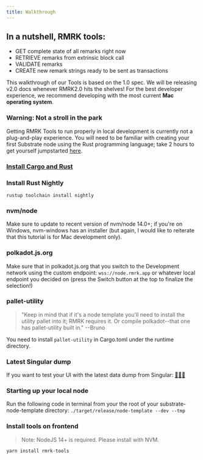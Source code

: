 ```yaml
---
title: Walkthrough
---
```


## In a nutshell, RMRK tools:

- GET complete state of all remarks right now
- RETRIEVE remarks from extrinsic block call
- VALIDATE remarks
- CREATE new remark strings ready to be sent as transactions

This walkthrough of our Tools is based on the 1.0 spec. We will be releasing v2.0 docs whenever RMRK2.0 hits the shelves! For the best developer experience, we recommend developing with the most current **Mac operating system**.

### Warning: Not a stroll in the park

Getting RMRK Tools to run properly in local development is currently not a plug-and-play experience. You will need to be familiar with creating your first Substrate node using the Rust programming language; take 2 hours to get yourself jumpstarted [here](https://substrate.dev/tutorials).

### [Install Cargo and Rust](https://doc.rust-lang.org/stable/cargo/getting-started/installation.html)

### Install Rust Nightly

`rustup toolchain install nightly`

### nvm/node

Make sure to update to recent version of nvm/node 14.0+; if you're on Windows, nvm-windows has an installer (but again, I would like to reiterate that this tutorial is for Mac development only).

### polkadot.js.org

Make sure that in polkadot.js.org that you switch to the Development network using the custom endpoint: `wss://node.rmrk.app` or whatever local endpoint you decided on (press the Switch button at the top to finalize the selection!)

### pallet-utility

> "Keep in mind that if it's a node template you'll need to install the utility pallet into it; RMRK requires it. Or compile polkadot--that one has pallet-utility built in." --Bruno

You need to install `pallet-utility` in Cargo.toml under the runtime directory.

### Latest Singular dump

If you want to test your UI with the latest data dump from Singular: [💩💩💩](https://gateway.pinata.cloud/ipns/latestdump.rmrk.app)

### Starting up your local node

Run the following code in terminal from your the root of your substrate-node-template directory: `./target/release/node-template --dev --tmp`

### Install tools on frontend

> Note: NodeJS 14+ is required. Please install with NVM.

`yarn install rmrk-tools`
